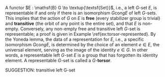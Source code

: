 
A functor $E : \mathsf{B} G \to \textup{\textsf{Set}}$, i.e., a left $G$-set $E$, is representable if and only if there is an isomorphism $G \mathrm{co}ng E$ of left $G$-sets. This implies that the action of $G$ on $E$ is **free** (every stabilizer group is trivial) and **transitive** (the orbit of any point is the entire set), and that $E$ is non-empty. Conversely, any non-empty free and transitive left $G$-set is representable; a proof is given in Example \ref{ex:torsor-represented}. By the Yoneda lemma, the data of a representation for $E$, i.e., a specific isomorphism $G \mathrm{co}ng E$, is determined by the choice of an element $e \in E$, the universal element, serving as the image of the identity $e \in G$. In other words, a representable left $G$-set $E$ is a group that has forgotten its identity element. A representable $G$-set is called a $G$-**torsor**.

SUGGESTION: transitive left G-set